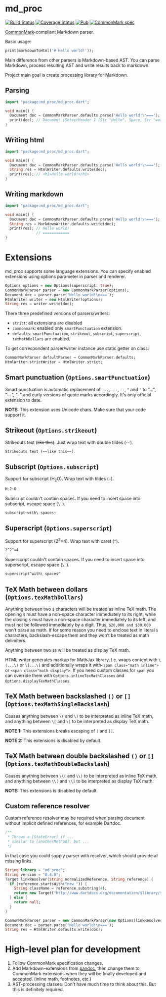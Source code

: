 md_proc
=======

[![Build Status](https://travis-ci.org/dikmax/md_proc.svg?branch=master)](https://travis-ci.org/dikmax/md_proc)
[![Coverage Status](https://coveralls.io/repos/dikmax/md_proc/badge.svg?branch=master)](https://coveralls.io/r/dikmax/md_proc?branch=master)
[![Pub](https://img.shields.io/pub/v/md_proc.svg)](https://pub.dartlang.org/packages/md_proc)
[![CommonMark spec](https://img.shields.io/badge/commonmark-0.23-green.svg)](http://spec.commonmark.org/)

[CommonMark]-compliant Markdown parser.

Basic usage:

```dart
print(markdownToHtml('# Hello world!'));
```

Main difference from other parsers is Markdown-based AST. You can parse Markdown, process resulting AST and write
results back to markdown.

Project main goal is create processing library for Markdown.


Parsing
-------

```dart
import "package:md_proc/md_proc.dart";

void main() {
  Document doc = CommonMarkParser.defaults.parse('Hello world!\n===');
  print(doc); // Document [SetextHeader 1 [Str "Hello", Space, Str "world", Str "!"]]
}
```


Writing html
------------

```dart
import "package:md_proc/md_proc.dart";

void main() {
  Document doc = CommonMarkParser.defaults.parse('Hello world!\n===');
  String res = HtmlWriter.defaults.write(doc);
  print(res); // <h1>Hello world!</h1>
}
```


Writing markdown
----------------

```dart
import "package:md_proc/md_proc.dart";

void main() {
  Document doc = CommonMarkParser.defaults.parse('Hello world!\n===');
  String res = MarkdownWriter.defaults.write(doc);
  print(res); // Hello world!
              // ============
}
```


Extensions
==========

md_proc supports some language extensions. You can specify enabled extensions using options parameter in parser and 
renderer.

```dart
Options options = new Options(superscript: true);
CommonMarkParser parser = new CommonMarkParser(options);
Document doc = parser.parse('Hello world!\n===');
HtmlWriter writer = new HtmlWriter(options);
String res = writer.write(doc);
```

There three predefined versions of parsers/writers:

- `strict`: all extensions are disabled
- `commonmark`: enabled only `smartPunctuation` extension.
- `defaults`: `smartPunctuation`, `strikeout`, `subscript`, `superscript`, `texMathDollars` are enabled.

To get correspondent parser/writer instance use static getter on class:

```dart
CommonMarkParser defaultParser = CommonMarkParser.defaults;
HtmlWriter strictWriter = HtmlWriter.strict;
```


Smart punctuation (`Options.smartPunctuation`)
----------------------------------------------

Smart punctuation is automatic replacement of `...`, `---`, `--`, `"` and `'` to "…", "—", "–" and curly versions of
quote marks accordingly. It's only official extension to date.

**NOTE:** This extension uses Unicode chars. Make sure that your code support it.


Strikeout (`Options.strikeout`)
-------------------------------

Strikeouts text (~~like this~~). Just wrap text with double tildes (`~~`).

```md
Strikeouts text (~~like this~~).
```


Subscript (`Options.subscript`)
-------------------------------

Support for subscript (H<sub>2</sub>O). Wrap text with tildes (`~`).

```md
H~2~O
```

Subscript couldn't contain spaces. If you need to insert space into subscript, escape space (`\ `).

```md
subscript~with\ spaces~
```


Superscript (`Options.superscript`)
-----------------------------------

Support for superscript (2<sup>2</sup>=4). Wrap text with caret (`^`).

```md
2^2^=4
```

Superscript couldn't contain spaces. If you need to insert space into superscript, escape space (`\ `).

```md
superscript^with\ spaces^
```


TeX Math between dollars (`Options.texMathDollars`)
---------------------------------------------------

Anything between two `$` characters will be treated as inline TeX math. The opening `$` must have a non-space character
immediately to its right, while the closing `$` must have a non-space character immediately to its left, and must not
be followed immediately by a digit. Thus, `$20,000 and $30,000` won’t parse as math. If for some reason you need to
enclose text in literal `$` characters, backslash-escape them and they won’t be treated as math delimiters.

Anything between two `$$` will be treated as display TeX math.

HTML writer generates markup for MathJax library. I.e. wraps content with `\(...\)` or `\[...\]` and additionally wraps
it with`<span class="math inline">` or `<span class="math display">`. If you need custom classes for `span` you can
override them with `Options.inlineTexMathClasses` and `Options.displayTexMathClasses`.


TeX Math between backslashed `()` or `[]` (`Options.texMathSingleBackslash`)
----------------------------------------------------------------------------

Causes anything between `\(` and `\)` to be interpreted as inline TeX math, and anything between `\[` and `\]` to be
interpreted as display TeX math.

**NOTE 1:** This extensions breaks escaping of `(` and `[]`.

**NOTE 2:** This extensions is disabled by default.


TeX Math between double backslashed `()` or `[]` (`Options.texMathDoubleBackslash`)
-----------------------------------------------------------------------------------

Causes anything between `\\(` and `\\)` to be interpreted as inline TeX math, and anything between `\\[` and `\\]` to be
interpreted as display TeX math.

**NOTE:** This extensions is disabled by default.



Custom reference resolver
-------------------------

Custom reference resolver may be required when parsing document without implicit defined references, for example 
Dartdoc.

```dart
/**
 * Throws a [StateError] if ...
 * similar to [anotherMethod], but ...
 */
```

In that case you could supply parser with resolver, which should provide all missing links.
  
```dart
String library = "md_proc";
String version = "0.4.0";
Target linkResolver(String normalizedReference, String reference) {
  if (reference.startsWith("new ")) {
    String className = reference.substring(4);
    return new Target("http://www.dartdocs.org/documentation/$library/$version/index.html#$library/$library.$className@id_$className-", null);
  } else {
    return null;
  }
}

CommonMarkParser parser = new CommonMarkParser(new Options(linkResolver: linkResolver));
Document doc = parser.parse('Hello world!\n===');
String res = HtmlWriter.defaults.write(doc);
```

High-level plan for development
===============================

1. Follow CommonMark specification changes.
2. Add Markdown-extensions from [pandoc], then change them to CommonMark extensions when they will be finally developed
and accepted. (inline math, footnotes, etc.)
3. AST-processing classes. Don't have much time to think about this. But this is definitely required.

[CommonMark]: http://commonmark.org/
[pandoc]: http://johnmacfarlane.net/pandoc/

